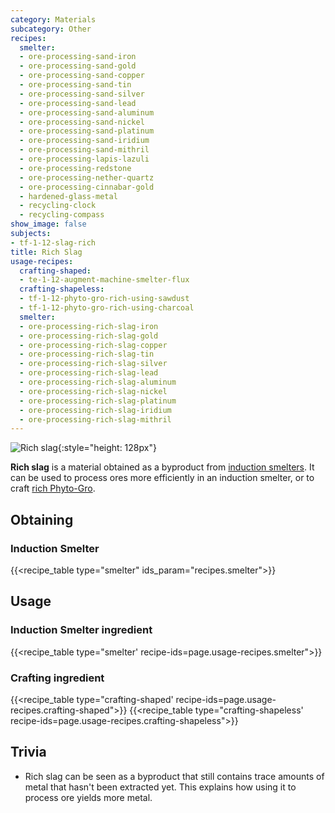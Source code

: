 ```yaml
---
category: Materials
subcategory: Other
recipes:
  smelter:
  - ore-processing-sand-iron
  - ore-processing-sand-gold
  - ore-processing-sand-copper
  - ore-processing-sand-tin
  - ore-processing-sand-silver
  - ore-processing-sand-lead
  - ore-processing-sand-aluminum
  - ore-processing-sand-nickel
  - ore-processing-sand-platinum
  - ore-processing-sand-iridium
  - ore-processing-sand-mithril
  - ore-processing-lapis-lazuli
  - ore-processing-redstone
  - ore-processing-nether-quartz
  - ore-processing-cinnabar-gold
  - hardened-glass-metal
  - recycling-clock
  - recycling-compass
show_image: false
subjects:
- tf-1-12-slag-rich
title: Rich Slag
usage-recipes:
  crafting-shaped:
  - te-1-12-augment-machine-smelter-flux
  crafting-shapeless:
  - tf-1-12-phyto-gro-rich-using-sawdust
  - tf-1-12-phyto-gro-rich-using-charcoal
  smelter:
  - ore-processing-rich-slag-iron
  - ore-processing-rich-slag-gold
  - ore-processing-rich-slag-copper
  - ore-processing-rich-slag-tin
  - ore-processing-rich-slag-silver
  - ore-processing-rich-slag-lead
  - ore-processing-rich-slag-aluminum
  - ore-processing-rich-slag-nickel
  - ore-processing-rich-slag-platinum
  - ore-processing-rich-slag-iridium
  - ore-processing-rich-slag-mithril
---
```


![Rich slag](/images/docs/1.12/thermal-foundation/slag-rich.png){:style="height: 128px"}


**Rich slag** is a material obtained as a byproduct from [induction
smelters](../../thermal-expansion/induction-smelter/). It can be used to process ores more
efficiently in an induction smelter, or to craft [rich
Phyto-Gro](../rich-phyto-gro/).


Obtaining
---------

### Induction Smelter
{{<recipe_table type="smelter" ids_param="recipes.smelter">}}


Usage
-----

### Induction Smelter ingredient
{{<recipe_table type="smelter' recipe-ids=page.usage-recipes.smelter">}}

### Crafting ingredient
{{<recipe_table type="crafting-shaped' recipe-ids=page.usage-recipes.crafting-shaped">}}
{{<recipe_table type="crafting-shapeless' recipe-ids=page.usage-recipes.crafting-shapeless">}}


Trivia
------

* Rich slag can be seen as a byproduct that still contains trace amounts of
  metal that hasn't been extracted yet. This explains how using it to process
  ore yields more metal.
